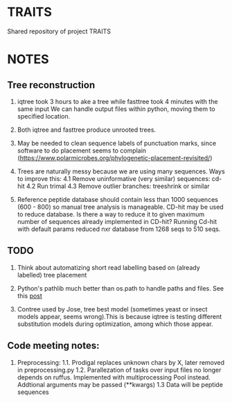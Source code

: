 # TRAITS

Shared repository of project TRAITS

# NOTES

## Tree reconstruction

1. iqtree took 3 hours to ake a tree while fasttree took 4 minutes with the same input
   We can handle output files within python, moving them to specified location.

2. Both iqtree and fasttree produce unrooted trees.

3. May be needed to clean sequence labels of punctuation marks, since 
   software to do placement seems to complain (https://www.polarmicrobes.org/phylogenetic-placement-revisited/)

4. Trees are naturally messy because we are using many sequences. Ways to improve this:
   4.1 Remove uninformative (very similar) sequences: cd-hit
   4.2 Run trimal
   4.3 Remove outlier branches: treeshrink or similar

5. Reference peptide database should contain less than 1000 sequences (600 - 800) so manual tree analysis is manageable.
   CD-hit may be used to reduce database. Is  there a way to reduce it to given maximum number of sequences already implemented in CD-hit?
   Running Cd-hit with default params reduced nxr database from 1268 seqs to 510 seqs.


## TODO

1. Think about automatizing short read labelling based on (already labelled) tree placement

2. Python's pathlib much better than os.path to handle paths and files. See this [post](https://medium.com/@ageitgey/python-3-quick-tip-the-easy-way-to-deal-with-file-paths-on-windows-mac-and-linux-11a072b58d5f)

3. Contree used by Jose, tree best model (sometimes yeast or insect models appear, seems wrong).This is because iqtree is testing different substitution models during optimization, among which those appear.

## Code meeting notes:

1. Preprocessing:
   1.1. Prodigal replaces unknown chars by X, later removed in preprocessing.py
   1.2. Parallezation of tasks over input files no longer depends on ruffus. Implemented with multiprocessing Pool instead. Addtional arguments may be passed (**kwargs) 
   1.3 Data will be peptide sequences
